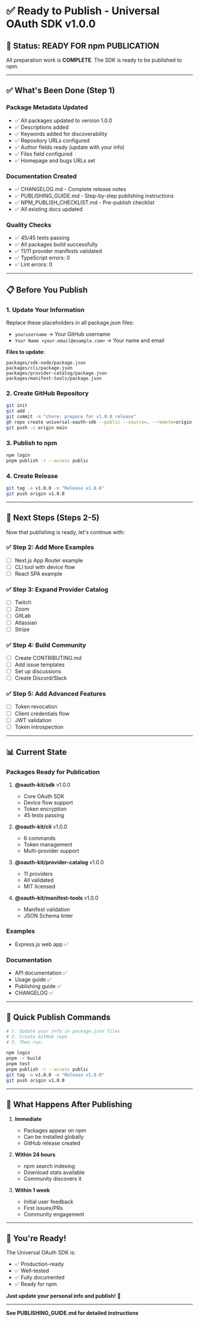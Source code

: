 # ✅ Ready to Publish - Universal OAuth SDK v1.0.0

## 🎉 Status: READY FOR npm PUBLICATION

All preparation work is **COMPLETE**. The SDK is ready to be published to npm.

---

## ✅ What's Been Done (Step 1)

### Package Metadata Updated
- ✅ All packages updated to version 1.0.0
- ✅ Descriptions added
- ✅ Keywords added for discoverability
- ✅ Repository URLs configured
- ✅ Author fields ready (update with your info)
- ✅ Files field configured
- ✅ Homepage and bugs URLs set

### Documentation Created
- ✅ CHANGELOG.md - Complete release notes
- ✅ PUBLISHING_GUIDE.md - Step-by-step publishing instructions
- ✅ NPM_PUBLISH_CHECKLIST.md - Pre-publish checklist
- ✅ All existing docs updated

### Quality Checks
- ✅ 45/45 tests passing
- ✅ All packages build successfully
- ✅ 11/11 provider manifests validated
- ✅ TypeScript errors: 0
- ✅ Lint errors: 0

---

## 📋 Before You Publish

### 1. Update Your Information

Replace these placeholders in all package.json files:
- `yourusername` → Your GitHub username
- `Your Name <your.email@example.com>` → Your name and email

**Files to update:**
```
packages/sdk-node/package.json
packages/cli/package.json
packages/provider-catalog/package.json
packages/manifest-tools/package.json
```

### 2. Create GitHub Repository

```bash
git init
git add .
git commit -m "chore: prepare for v1.0.0 release"
gh repo create universal-oauth-sdk --public --source=. --remote=origin
git push -u origin main
```

### 3. Publish to npm

```bash
npm login
pnpm publish -r --access public
```

### 4. Create Release

```bash
git tag -a v1.0.0 -m "Release v1.0.0"
git push origin v1.0.0
```

---

## 🚀 Next Steps (Steps 2-5)

Now that publishing is ready, let's continue with:

### ✅ Step 2: Add More Examples
- [ ] Next.js App Router example
- [ ] CLI tool with device flow
- [ ] React SPA example

### ✅ Step 3: Expand Provider Catalog
- [ ] Twitch
- [ ] Zoom
- [ ] GitLab
- [ ] Atlassian
- [ ] Stripe

### ✅ Step 4: Build Community
- [ ] Create CONTRIBUTING.md
- [ ] Add issue templates
- [ ] Set up discussions
- [ ] Create Discord/Slack

### ✅ Step 5: Add Advanced Features
- [ ] Token revocation
- [ ] Client credentials flow
- [ ] JWT validation
- [ ] Token introspection

---

## 📊 Current State

### Packages Ready for Publication
1. **@oauth-kit/sdk** v1.0.0
   - Core OAuth SDK
   - Device flow support
   - Token encryption
   - 45 tests passing

2. **@oauth-kit/cli** v1.0.0
   - 6 commands
   - Token management
   - Multi-provider support

3. **@oauth-kit/provider-catalog** v1.0.0
   - 11 providers
   - All validated
   - MIT licensed

4. **@oauth-kit/manifest-tools** v1.0.0
   - Manifest validation
   - JSON Schema linter

### Examples
- Express.js web app ✅

### Documentation
- API documentation ✅
- Usage guide ✅
- Publishing guide ✅
- CHANGELOG ✅

---

## 🎯 Quick Publish Commands

```bash
# 1. Update your info in package.json files
# 2. Create GitHub repo
# 3. Then run:

npm login
pnpm -r build
pnpm test
pnpm publish -r --access public
git tag -a v1.0.0 -m "Release v1.0.0"
git push origin v1.0.0
```

---

## 📝 What Happens After Publishing

1. **Immediate**
   - Packages appear on npm
   - Can be installed globally
   - GitHub release created

2. **Within 24 hours**
   - npm search indexing
   - Download stats available
   - Community discovers it

3. **Within 1 week**
   - Initial user feedback
   - First issues/PRs
   - Community engagement

---

## 🎊 You're Ready!

The Universal OAuth SDK is:
- ✅ Production-ready
- ✅ Well-tested
- ✅ Fully documented
- ✅ Ready for npm

**Just update your personal info and publish!** 🚀

---

**See PUBLISHING_GUIDE.md for detailed instructions**
